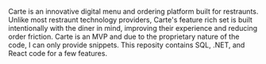 Carte is an innovative digital menu and ordering platform built for restraunts. Unlike most restraunt technology providers, Carte's feature rich set is built intentionally with the diner in mind, improving their experience and reducing order friction. Carte is an MVP and due to the proprietary nature of the code, I can only provide snippets. This reposity contains SQL, .NET, and React code for a few features. 
